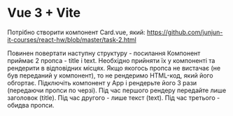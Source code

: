 # Vue 3 + Vite

Потрібно створити компонент Card.vue, який: https://github.com/junjun-it-courses/react-hw/blob/master/task-2.html


Повинен повертати наступну структуру - посилання
Компонент приймає 2 пропса - title і text.
Необхідно прийняти їх у компоненті та рендерити в відповідних місцях.
Якщо якогось пропса не вистачає (не був переданий у компонент), то не рендеримо HTML-код, який його обгортає.
Підключіть компонент у App і рендерьте його 3 рази (передаючи пропси по черзі).
Під час першого рендеру передайте лише заголовок (title). Під час другого - лише текст (text). Під час третього - обидва пропси.


